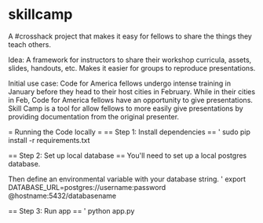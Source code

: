 skillcamp
=========

A #crosshack project that makes it easy for fellows to share the things they teach others.

Idea:
A framework for instructors to share their workshop curricula, assets, slides, handouts, etc. Makes it easier for groups to reproduce presentations.


Initial use case:
Code for America fellows undergo intense training in January before they head to their host cities in February. While in their cities in Feb, Code for America fellows have an opportunity to give presentations. Skill Camp is a tool for allow fellows to more easily give presentations by providing documentation from the original presenter.

= Running the Code locally =
== Step 1: Install dependencies ==
' sudo pip install -r requirements.txt

== Step 2: Set up local database ==
You'll need to set up a local postgres database.

Then define an environmental variable with your database string.
' export DATABASE_URL=postgres://username:password
@hostname:5432/databasename


== Step 3: Run app ==
' python app.py
